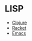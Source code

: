 # LISP

- [Clojure](https://clojure.org/ 'Clojure')
- [Racket](https://racket-lang.org/ 'Racket')
- [Emacs](https://www.gnu.org/software/emacs/ 'Emacs')
